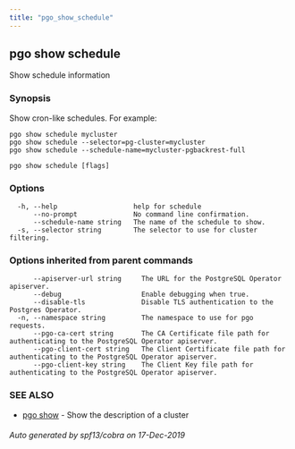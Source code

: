 ```yaml
---
title: "pgo_show_schedule"
---
```

## pgo show schedule

Show schedule information

### Synopsis

Show cron-like schedules.  For example:

	pgo show schedule mycluster
	pgo show schedule --selector=pg-cluster=mycluster
	pgo show schedule --schedule-name=mycluster-pgbackrest-full

```
pgo show schedule [flags]
```

### Options

```
  -h, --help                   help for schedule
      --no-prompt              No command line confirmation.
      --schedule-name string   The name of the schedule to show.
  -s, --selector string        The selector to use for cluster filtering.
```

### Options inherited from parent commands

```
      --apiserver-url string     The URL for the PostgreSQL Operator apiserver.
      --debug                    Enable debugging when true.
      --disable-tls              Disable TLS authentication to the Postgres Operator.
  -n, --namespace string         The namespace to use for pgo requests.
      --pgo-ca-cert string       The CA Certificate file path for authenticating to the PostgreSQL Operator apiserver.
      --pgo-client-cert string   The Client Certificate file path for authenticating to the PostgreSQL Operator apiserver.
      --pgo-client-key string    The Client Key file path for authenticating to the PostgreSQL Operator apiserver.
```

### SEE ALSO

* [pgo show](/operatorcli/cli/pgo_show/)	 - Show the description of a cluster

###### Auto generated by spf13/cobra on 17-Dec-2019
